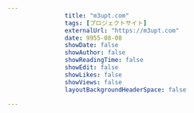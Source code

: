 ---
                title: "m3upt.com"
                tags: [プロジェクトサイト]
                externalUrl: "https://m3upt.com"
                date: 9955-08-08
                showDate: false
                showAuthor: false
                showReadingTime: false
                showEdit: false
                showLikes: false
                showViews: false
                layoutBackgroundHeaderSpace: false
                ---

